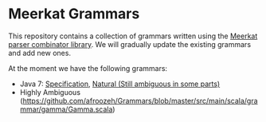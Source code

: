 # Meerkat Grammars

This repository contains a collection of grammars written using the [Meerkat parser combinator library](https://github.com/Anastassija/Meerkat).
We will gradually update the existing grammars and add new ones.

At the moment we have the following grammars:
- Java 7: [Specification](https://github.com/afroozeh/Grammars/blob/master/src/main/scala/grammar/java/Specification.scala), [Natural (Still ambiguous in some parts)](https://github.com/afroozeh/Grammars/blob/master/src/main/scala/grammar/java/Natural.scala)
- Highly Ambiguous (https://github.com/afroozeh/Grammars/blob/master/src/main/scala/grammar/gamma/Gamma.scala)

